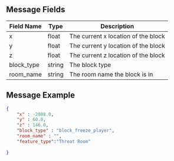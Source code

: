 ## Message Fields

| Field Name | Type | Description
| --- | --- | ---|
| x | float | The current x location of the block
| y | float | The current y location of the block
| z | float | The current z location of the block
| block_type | string | The block type
| room_name | string | The room name the block is in

## Message Example

```json
{
	"x" : -2088.0,
	"y" : 60.0,
	"z" : 146.0,
	"block_type" : "block_freeze_player",
	"room_name" : "",
	"feature_type":"Threat Room"
		
}

```